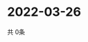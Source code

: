 # 2022-03-26
  共 0条

  <!-- BEGIN -->
  <!-- 最后更新时间Sat Mar 26 2022 09:04:16 GMT+0000 (Coordinated Universal Time) -->
  
  <!-- END -->
  
  